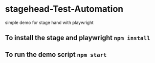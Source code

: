 # stagehead-Test-Automation
simple demo for stage hand with playwright

## To install the stage and playwright `npm install`
## To run the demo script `npm start`
